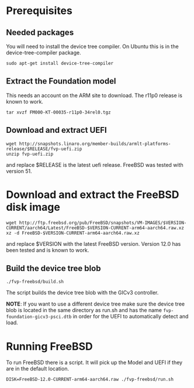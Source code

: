 
# Prerequisites

## Needed packages

You will need to install the device tree compiler. On Ubuntu this is in the device-tree-compiler package.

```
sudo apt-get install device-tree-compiler 
```

## Extract the Foundation model

This needs an account on the ARM site to download. The r11p0 release is known to work.

```
tar xvzf FM000-KT-00035-r11p0-34rel0.tgz
```

## Download and extract UEFI

```
wget http://snapshots.linaro.org/member-builds/armlt-platforms-release/$RELEASE/fvp-uefi.zip
unzip fvp-uefi.zip
```

and replace $RELEASE is the latest uefi release. FreeBSD was tested with version 51.

# Download and extract the FreeBSD disk image

```
wget http://ftp.freebsd.org/pub/FreeBSD/snapshots/VM-IMAGES/$VERSION-CURRENT/aarch64/Latest/FreeBSD-$VERSION-CURRENT-arm64-aarch64.raw.xz
xz -d FreeBSD-$VERSION-CURRENT-arm64-aarch64.raw.xz
```

and replace $VERSION with the latest FreeBSD version. Version 12.0 has been tested and is known to work.

## Build the device tree blob

```
./fvp-freebsd/build.sh
```

The script builds the device tree blob with the GICv3 controller.

**NOTE**: If you want to use a different device tree make sure the device tree blob is located in the same directory as run.sh and has the name `fvp-foundation-gicv3-psci.dtb` in order for the UEFI to automatically detect and load.

# Running FreeBSD

To run FreeBSD there is a script. It will pick up the Model and UEFI if they are in the default location.

```
DISK=FreeBSD-12.0-CURRENT-arm64-aarch64.raw ./fvp-freebsd/run.sh
```

